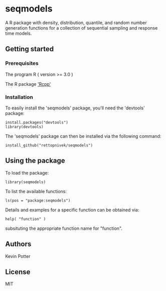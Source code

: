 # seqmodels

A R package with density, distribution, quantile, and random number generation functions for a collection of sequential sampling and response time models.

## Getting started

### Prerequisites

The program R ( version >= 3.0 )

The R package ['Rcpp'](https://cran.r-project.org/web/packages/Rcpp/index.html)

### Installation

To easily install the 'seqmodels' package, you'll need the 'devtools' package:  
```
install.packages("devtools")
library(devtools)
```

The 'seqmodels' package can then be installed via the following command:  
```
install_github("rettopnivek/seqmodels")
```

## Using the package

To load the package:
```
library(seqmodels)
```

To list the available functions:
```
ls(pos = "package:seqmodels")
```

Details and examples for a specific function can be obtained via:
```
help( "function" )
```
subsituting the appropriate function name for "function".

## Authors

Kevin Potter

## License

MIT
